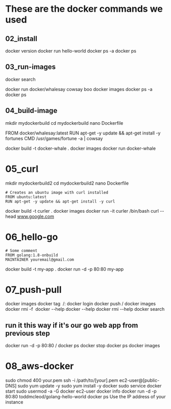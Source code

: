 # These are the docker commands we used

## 02_install

docker version
docker run hello-world 
docker ps -a
docker ps

## 03_run-images

docker search <search term>
docker run docker/whalesay cowsay boo
docker images
docker ps -a
docker ps

## 04_build-image

mkdir mydockerbuild
cd mydockerbuild
nano Dockerfile

FROM docker/whalesay:latest
RUN apt-get -y update && apt-get install -y fortunes
CMD /usr/games/fortune -a | cowsay

docker build -t docker-whale .
docker images
docker run docker-whale

# 05_curl

mkdir mydockerbuild2
cd mydockerbuild2
nano Dockerfile

```
# Creates an ubuntu image with curl installed
FROM ubuntu:latest
RUN apt-get -y update && apt-get install -y curl
```

docker build -t curler .
docker images
docker run -it curler /bin/bash
curl --head www.google.com

# 06_hello-go

```
# Some comment
FROM golang:1.8-onbuild
MAINTAINER youremail@gmail.com
```

docker build -t my-app .
docker run -d -p 80:80 my-app
 
# 07_push-pull

docker images
docker tag <image ID>  <docker hub username>/<image name>:<version label or tag>
docker login
docker push <docker hub username>/<image name>
docker images
docker rmi -f <image ID or image name>
docker --help
docker <COMMAND> --help
docker rmi --help
docker search <yourusername>
## run it this way if it's our go web app from previous step
docker run -d -p 80:80 <yourusername>/<app-name>
docker ps
docker stop <container id>
docker ps
docker images

# 08_aws-docker

sudo chmod 400 your.pem
ssh -i /path/to/[your].pem ec2-user@[public-DNS]
sudo yum update -y
sudo yum install -y docker
sudo service docker start
sudo usermod -a -G docker ec2-user
docker info
docker run -d -p 80:80 toddmcleod/golang-hello-world
docker ps
Use the IP address of your instance























